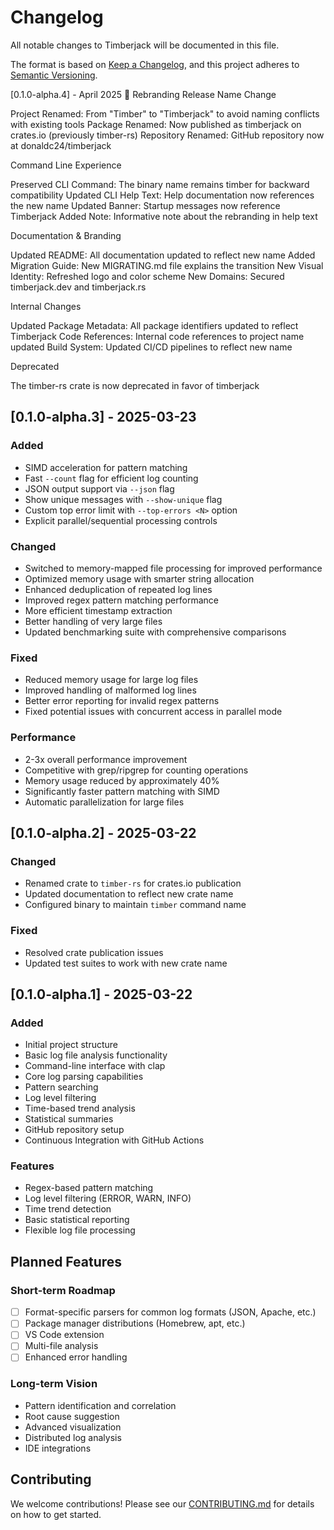 # Changelog

All notable changes to Timberjack will be documented in this file.

The format is based on [Keep a Changelog](https://keepachangelog.com/en/1.0.0/),
and this project adheres to [Semantic Versioning](https://semver.org/spec/v2.0.0.html).

[0.1.0-alpha.4] - April 2025
🔄 Rebranding Release
Name Change

Project Renamed: From "Timber" to "Timberjack" to avoid naming conflicts with existing tools
Package Renamed: Now published as timberjack on crates.io (previously timber-rs)
Repository Renamed: GitHub repository now at donaldc24/timberjack

Command Line Experience

Preserved CLI Command: The binary name remains timber for backward compatibility
Updated CLI Help Text: Help documentation now references the new name
Updated Banner: Startup messages now reference Timberjack
Added Note: Informative note about the rebranding in help text

Documentation & Branding

Updated README: All documentation updated to reflect new name
Added Migration Guide: New MIGRATING.md file explains the transition
New Visual Identity: Refreshed logo and color scheme
New Domains: Secured timberjack.dev and timberjack.rs

Internal Changes

Updated Package Metadata: All package identifiers updated to reflect Timberjack
Code References: Internal code references to project name updated
Build System: Updated CI/CD pipelines to reflect new name

Deprecated

The timber-rs crate is now deprecated in favor of timberjack

## [0.1.0-alpha.3] - 2025-03-23

### Added
- SIMD acceleration for pattern matching
- Fast `--count` flag for efficient log counting
- JSON output support via `--json` flag
- Show unique messages with `--show-unique` flag
- Custom top error limit with `--top-errors <N>` option
- Explicit parallel/sequential processing controls

### Changed
- Switched to memory-mapped file processing for improved performance
- Optimized memory usage with smarter string allocation
- Enhanced deduplication of repeated log lines
- Improved regex pattern matching performance
- More efficient timestamp extraction
- Better handling of very large files
- Updated benchmarking suite with comprehensive comparisons

### Fixed
- Reduced memory usage for large log files
- Improved handling of malformed log lines
- Better error reporting for invalid regex patterns
- Fixed potential issues with concurrent access in parallel mode

### Performance
- 2-3x overall performance improvement
- Competitive with grep/ripgrep for counting operations
- Memory usage reduced by approximately 40%
- Significantly faster pattern matching with SIMD
- Automatic parallelization for large files

## [0.1.0-alpha.2] - 2025-03-22

### Changed
- Renamed crate to `timber-rs` for crates.io publication
- Updated documentation to reflect new crate name
- Configured binary to maintain `timber` command name

### Fixed
- Resolved crate publication issues
- Updated test suites to work with new crate name

## [0.1.0-alpha.1] - 2025-03-22

### Added
- Initial project structure
- Basic log file analysis functionality
- Command-line interface with clap
- Core log parsing capabilities
- Pattern searching
- Log level filtering
- Time-based trend analysis
- Statistical summaries
- GitHub repository setup
- Continuous Integration with GitHub Actions

### Features
- Regex-based pattern matching
- Log level filtering (ERROR, WARN, INFO)
- Time trend detection
- Basic statistical reporting
- Flexible log file processing

## Planned Features

### Short-term Roadmap
- [ ] Format-specific parsers for common log formats (JSON, Apache, etc.)
- [ ] Package manager distributions (Homebrew, apt, etc.)
- [ ] VS Code extension
- [ ] Multi-file analysis
- [ ] Enhanced error handling

### Long-term Vision
- Pattern identification and correlation
- Root cause suggestion
- Advanced visualization
- Distributed log analysis
- IDE integrations

## Contributing

We welcome contributions! Please see our [CONTRIBUTING.md](CONTRIBUTING.md) for details on how to get started.